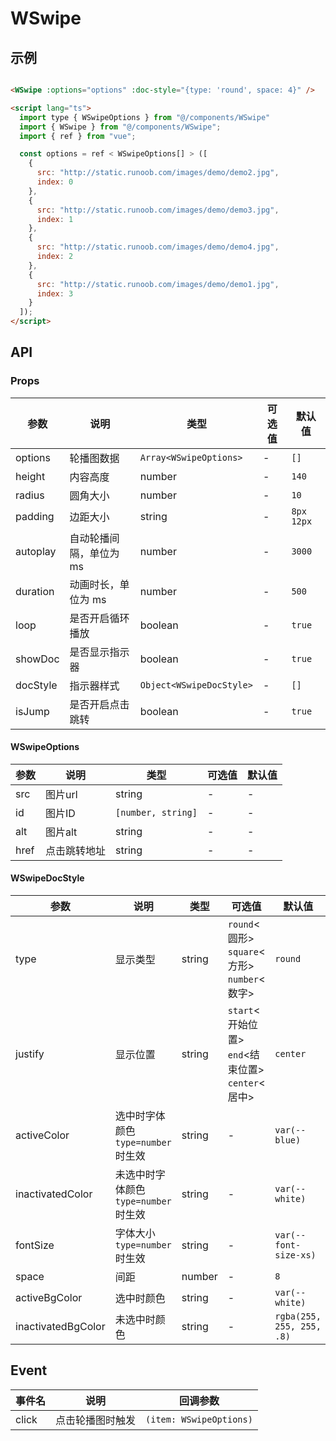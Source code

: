 # WSwipe

## 示例

```html

<WSwipe :options="options" :doc-style="{type: 'round', space: 4}" />

<script lang="ts">
  import type { WSwipeOptions } from "@/components/WSwipe"
  import { WSwipe } from "@/components/WSwipe";
  import { ref } from "vue";

  const options = ref < WSwipeOptions[] > ([
    {
      src: "http://static.runoob.com/images/demo/demo2.jpg",
      index: 0
    },
    {
      src: "http://static.runoob.com/images/demo/demo3.jpg",
      index: 1
    },
    {
      src: "http://static.runoob.com/images/demo/demo4.jpg",
      index: 2
    },
    {
      src: "http://static.runoob.com/images/demo/demo1.jpg",
      index: 3
    }
  ]);
</script>
```

## API

### Props

| 参数       | 说明            | 类型                       | 可选值 | 默认值         |
|----------|---------------|--------------------------|-----|-------------|
| options  | 轮播图数据         | `Array<WSwipeOptions>`   | -   | `[]`        |
| height   | 内容高度          | number                   | -   | `140`       |
| radius   | 圆角大小          | number                   | -   | `10`        |
| padding  | 边距大小          | string                   | -   | `8px 12px`  |
| autoplay | 自动轮播间隔，单位为 ms | number                   | -   | `3000`      |
| duration | 动画时长，单位为 ms   | number                   | -   | `500`       |
| loop     | 是否开启循环播放      | boolean                  | -   | `true`      |
| showDoc  | 是否显示指示器       | boolean                  | -   | `true`      |
| docStyle | 指示器样式         | `Object<WSwipeDocStyle>` | -   | `[]`        |
| isJump   | 是否开启点击跳转      | boolean                  | -   | `true`      |

#### WSwipeOptions

| 参数    | 说明      | 类型                 | 可选值 | 默认值 |
|-------|---------|--------------------|-----|-----|
| src   | 图片url   | string             | -   | -   |
| id    | 图片ID    | `[number, string]` | -   | -   |
| alt   | 图片alt   | string             | -   | -   |
| href  | 点击跳转地址  | string             | -   | -   |

#### WSwipeDocStyle

| 参数                 | 说明                         | 类型       | 可选值                                              | 默认值                       |
|--------------------|----------------------------|----------|--------------------------------------------------|---------------------------|
| type               | 显示类型                       | string   | `round`<圆形><br/>`square`<方形><br/>`number`<数字>    | `round`                   |
| justify            | 显示位置                       | string   | `start`<开始位置><br/>`end`<结束位置><br/>`center`<居中>   | `center`                  |
| activeColor        | 选中时字体颜色`type=number`时生效    | string   | -                                                | `var(--blue)`             |
| inactivatedColor   | 未选中时字体颜色`type=number`时生效   | string   | -                                                | `var(--white)`            |
| fontSize           | 字体大小`type=number`时生效       | string   | -                                                | `var(--font-size-xs)`     |
| space              | 间距                         | number   | -                                                | `8`                       |
| activeBgColor      | 选中时颜色                      | string   | -                                                | `var(--white)`            |
| inactivatedBgColor | 未选中时颜色                     | string   | -                                                | `rgba(255, 255, 255, .8)` |

## Event

| 事件名   | 说明       | 回调参数                    |
|-------|----------|-------------------------|
| click | 点击轮播图时触发 | `(item: WSwipeOptions)` |
